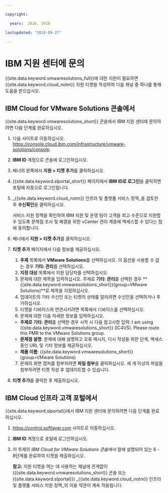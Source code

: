 ```yaml
---

copyright:

  years:  2016, 2018

lastupdated: "2018-09-27"

---
```


# IBM 지원 센터에 문의

{{site.data.keyword.vmwaresolutions_full}}에 대한 지원이 필요하면 {{site.data.keyword.cloud_notm}} 지원 티켓을 작성하여 다음 채널 중 하나를 통해 도움을 받으십시오.

## IBM Cloud for VMware Solutions 콘솔에서

{{site.data.keyword.vmwaresolutions_short}} 콘솔에서 IBM 지원 센터에 문의하려면 다음 단계를 완료하십시오.

1. 다음 사이트로 이동하십시오.
   https://console.cloud.ibm.com/infrastructure/vmware-solutions/console.
2. **IBM ID** 계정으로 콘솔에 로그인하십시오.
3. 배너의 왼쪽에서 **지원 > 티켓 추가**를 클릭하십시오.
4. {{site.data.keyword.slportal_short}} 페이지에서 **IBM ID로 로그인**을 클릭하면 포털에 자동으로 로그인됩니다.
5. _{{site.data.keyword.cloud_notm}} 인프라 및 플랫폼 서비스 정책_을 검토한 후 **수신확인**을 클릭하십시오.

   서비스 지원 정책을 확인하여 IBM 지원 및 운영 팀이 고객을 최고 수준으로 지원할 수 있도록 문제점 조사 및 해결을 위한 vCenter 관리 계층에 액세스할 수 있다는 점에 동의합니다.

6. 배너에서 **지원 > 티켓 추가**를 클릭하십시오.
7. **티켓 추가** 페이지에서 다음 정보를 제공하십시오.
   1. **주제** 목록에서 **VMware Solutions**를 선택하십시오. 이 옵션을 사용할 수 없는 경우 **기타: 관리**를 선택하십시오.   
   2. **지정 대상** 목록에서 지원 담당자를 선택하십시오.  
   3. 문제에 대한 제목을 입력하십시오. 주제로 **기타: 관리**를 선택한 경우
   **{{site.data.keyword.vmwaresolutions_short}}(group=VMware Solutions)**로 제목을 지정하십시오.  
   4. 업데이트의 기타 수신인 또는 티켓의 상태를 알리려면 수신인을 선택하거나 추가하십시오.
   5. 티켓을 디바이스와 연관시키려면 목록에서 디바이스를 선택하십시오.  
   6. 문제에 대한 다음 자세한 정보를 입력하십시오.      
     * **주제로 기타: 관리**를 선택한 경우 시작 시 다음 참고사항 입력: I am using {{site.data.keyword.vmwaresolutions_short}} (IC4VS). Please route this PMR to the VMware Solutions group.   
     * **문제점 설명**: 문제에 대해 설명하고 오류 메시지, 다시 작성을 위한 단계, 액세스 중인 URL 및 기타 정보를 제공하십시오.    
     * **제품 이름**: {{site.data.keyword.vmwaresolutions_short}}(group=VMware Solutions)    
   7. 문제의 화면 캡처를 첨부하려면 **파일 첨부**를 클릭하십시오. 세 개 이상의 파일을 첨부하려면 티켓 작성 후
   업데이트할 수 있습니다.  
8. **티켓 추가**를 클릭한 후 제출하십시오.

## IBM Cloud 인프라 고객 포털에서

{{site.data.keyword.slportal}}에서 IBM 지원 센터에 문의하려면 다음 단계를 완료하십시오.

1. https://control.softlayer.com 사이트로 이동하십시오.
2. **IBM ID** 계정으로 포털에 로그인하십시오.
3. 이 주제의 _IBM Cloud for VMware Solutions 콘솔에서_ 절에 설명되어 있는 6 - 8단계를 완료하여 티켓을 제출하십시오.

    **참고:** 지원 티켓을 여는 데 사용하는 채널에 관계없이({{site.data.keyword.vmwaresolutions_short}} 콘솔 또는 {{site.data.keyword.slportal}}) _{{site.data.keyword.cloud_notm}} 인프라 및 플랫폼 서비스 지원 정책_의 이용 약관이 계속 적용됩니다.
